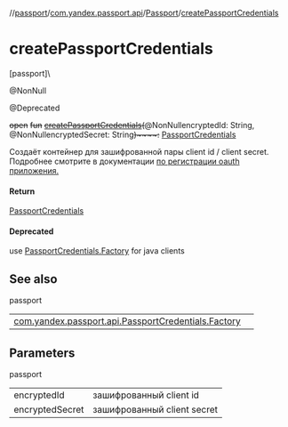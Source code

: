 //[passport](../../../index.md)/[com.yandex.passport.api](../index.md)/[Passport](index.md)/[createPassportCredentials](create-passport-credentials.md)

# createPassportCredentials

[passport]\

@NonNull

@Deprecated

~~open~~ ~~fun~~ [~~createPassportCredentials~~](create-passport-credentials.md)~~(~~@NonNullencryptedId: String, @NonNullencryptedSecret: String~~)~~~~:~~ [PassportCredentials](../-passport-credentials/index.md)

Создаёт контейнер для зашифрованной пары client id / client secret. Подробнее смотрите в документации [по регистрации oauth приложения.](https://wiki.yandex-team.ru/yandexmobile/accountmanager/#passportparameters)

#### Return

[PassportCredentials](../-passport-credentials/index.md)

#### Deprecated

use [PassportCredentials.Factory](../-passport-credentials/-factory/index.md) for java clients

## See also

passport

| | |
|---|---|
| [com.yandex.passport.api.PassportCredentials.Factory](../../../passport/com.yandex.passport.api/-passport-credentials/-factory/from.md) |  |

## Parameters

passport

| | |
|---|---|
| encryptedId | зашифрованный client id |
| encryptedSecret | зашифрованный client secret |
